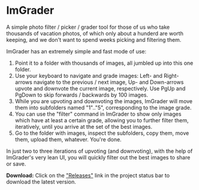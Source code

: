 # ImGrader

A simple photo filter / picker / grader tool for those of us who take thousands of vacation photos, of which only about a hunderd are worth keeping, and we don't want to spend weeks picking and filtering them.

ImGrader has an extremely simple and fast mode of use:

1. Point it to a folder with thousands of images, all jumbled up into this one folder.
2. Use your keyboard to navigate and grade images: Left- and Right-arrows navigate to the previous / next image, Up- and Down-arrows upvote and downvote the current image, respectively. Use PgUp and PgDown to skip forwards / backwards by 100 images.
3. While you are upvoting and downvoting the images, ImGrader will move them into subfolders named "1".."5", corresponding to the image grade.
4. You can use the "filter" command in ImGrader to show only images which have at least a certain grade, allowing you to further filter them, iteratively, until you arrive at the set of the best images.
5. Go to the folder with images, inspect the subfolders, copy them, move them, upload them, whatever. You're done.

In just two to three iterations of upvoting (and downvoting), with the help of ImGrader's very lean UI, you will quickly filter out the best images to share or save.

**Download:** Click on the ["Releases"](https://github.com/ivoras/ImGrader/releases) link in the project status bar to download the latest version.
